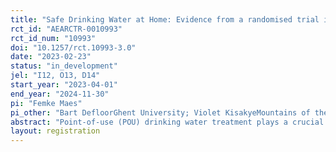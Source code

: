 ```yaml
---
title: "Safe Drinking Water at Home: Evidence from a randomised trial in Uganda"
rct_id: "AEARCTR-0010993"
rct_id_num: "10993"
doi: "10.1257/rct.10993-3.0"
date: "2023-02-23"
status: "in_development"
jel: "I12, O13, D14"
start_year: "2023-04-01"
end_year: "2024-11-30"
pi: "Femke Maes"
pi_other: "Bart DefloorGhent University; Violet KisakyeMountains of the Moon University"
abstract: "Point-of-use (POU) drinking water treatment plays a crucial role in overcoming the health burden associated with waterborne diarrheal disease in low and middle-income regions. This study focuses on the  impacts of three POU water treatments, boiling on a rocket stove, ceramic filtration, and membrane filtration, in two districts of rural Western Uganda in the course of 18 months. On the one hand, we measure the effectiveness of the intervention on microbiological water quality and health. We compare the water treatment systems from a user perspective, on the other hand, including affordability, effective demand, labor burden and user acceptance.  A total of 600 households are involved in this randomized controlled trial. 450 households receive one of the three treatments and training on its adequate usage. 150 households are assigned to the control group. Data collection involves household surveys, health diaries and water sample analysis during a baseline and four follow-ups. "
layout: registration
---
```



